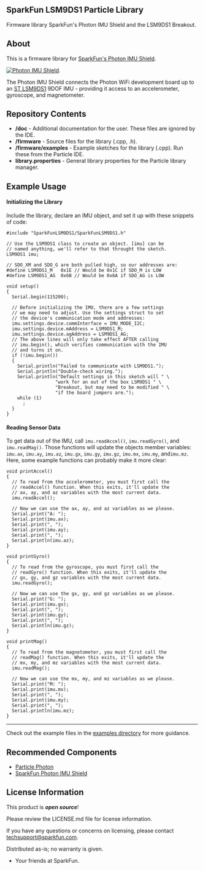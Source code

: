 ## SparkFun LSM9DS1 Particle Library

Firmware library SparkFun's Photon IMU Shield and the LSM9DS1 Breakout.

About
-------------------

This is a firmware library for [SparkFun's Photon IMU Shield](https://www.sparkfun.com/products/13629).

[![Photon IMU Shield](https://cdn.sparkfun.com//assets/parts/1/1/0/1/6/13629-01a.jpg)](https://www.sparkfun.com/products/13629).

The Photon IMU Shield connects the Photon WiFi development board up to an [ST LSM9DS1](http://www.st.com/web/catalog/sense_power/FM89/SC1448/PF259998) 9DOF IMU - providing it access to an accelerometer, gyroscope, and magnetometer.

Repository Contents
-------------------

* **/doc** - Additional documentation for the user. These files are ignored by the IDE. 
* **/firmware** - Source files for the library (.cpp, .h).
* **/firmware/examples** - Example sketches for the library (.cpp). Run these from the Particle IDE. 
* **library.properties** - General library properties for the Particle library manager. 

Example Usage
-------------------

#### Initializing the Library

Include the library, declare an IMU object, and set it up with these snippets of code:

	#include "SparkFunLSM9DS1/SparkFunLSM9DS1.h"

	// Use the LSM9DS1 class to create an object. [imu] can be
	// named anything, we'll refer to that throught the sketch.
	LSM9DS1 imu;

	// SDO_XM and SDO_G are both pulled high, so our addresses are:
	#define LSM9DS1_M	0x1E // Would be 0x1C if SDO_M is LOW
	#define LSM9DS1_AG	0x6B // Would be 0x6A if SDO_AG is LOW

	void setup() 
	{
	  Serial.begin(115200);
	  
	  // Before initializing the IMU, there are a few settings
	  // we may need to adjust. Use the settings struct to set
	  // the device's communication mode and addresses:
	  imu.settings.device.commInterface = IMU_MODE_I2C;
	  imu.settings.device.mAddress = LSM9DS1_M;
	  imu.settings.device.agAddress = LSM9DS1_AG;
	  // The above lines will only take effect AFTER calling
	  // imu.begin(), which verifies communication with the IMU
	  // and turns it on.
	  if (!imu.begin())
	  {
		Serial.println("Failed to communicate with LSM9DS1.");
		Serial.println("Double-check wiring.");
		Serial.println("Default settings in this sketch will " \
					  "work for an out of the box LSM9DS1 " \
					  "Breakout, but may need to be modified " \
					  "if the board jumpers are.");
		while (1)
		  ;
	  }
	}

#### Reading Sensor Data

To get data out of the IMU, call `imu.readAccel()`, `imu.readGyro()`, and `imu.readMag()`. Those functions will update the objects member variables: `imu.ax`, `imu.ay`, `imu.az`, `imu.gx`, `imu.gy`, `imu.gz`, `imu.mx`, `imu.my`, and`imu.mz`. Here, some example functions can probably make it more clear:

	void printAccel()
	{
	  // To read from the accelerometer, you must first call the
	  // readAccel() function. When this exits, it'll update the
	  // ax, ay, and az variables with the most current data.
	  imu.readAccel();
	  
	  // Now we can use the ax, ay, and az variables as we please.
	  Serial.print("A: ");
	  Serial.print(imu.ax);
	  Serial.print(", ");
	  Serial.print(imu.ay);
	  Serial.print(", ");
	  Serial.println(imu.az);
	}

	void printGyro()
	{
	  // To read from the gyroscope, you must first call the
	  // readGyro() function. When this exits, it'll update the
	  // gx, gy, and gz variables with the most current data.
	  imu.readGyro();
	  
	  // Now we can use the gx, gy, and gz variables as we please.
	  Serial.print("G: ");
	  Serial.print(imu.gx);
	  Serial.print(", ");
	  Serial.print(imu.gy);
	  Serial.print(", ");
	  Serial.println(imu.gz);
	}

	void printMag()
	{
	  // To read from the magnetometer, you must first call the
	  // readMag() function. When this exits, it'll update the
	  // mx, my, and mz variables with the most current data.
	  imu.readMag();
	  
	  // Now we can use the mx, my, and mz variables as we please.
	  Serial.print("M: ");
	  Serial.print(imu.mx);
	  Serial.print(", ");
	  Serial.print(imu.my);
	  Serial.print(", ");
	  Serial.println(imu.mz);
	}

---

Check out the example files in the [examples directory](https://github.com/sparkfun/SparkFun_LSM9DS1_Particle_Library/tree/master/firmware/examples) for more guidance.

Recommended Components
-------------------

* [Particle Photon](https://www.sparkfun.com/products/13345)
* [SparkFun Photon IMU Shield](https://www.sparkfun.com/products/13629)


License Information
-------------------

This product is _**open source**_! 

Please review the LICENSE.md file for license information. 

If you have any questions or concerns on licensing, please contact techsupport@sparkfun.com.

Distributed as-is; no warranty is given.

- Your friends at SparkFun.
